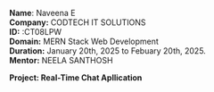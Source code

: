 <b>Name</b>: Naveena E</br>
<b>Company:</b> CODTECH IT SOLUTIONS</br>
<b>ID:</b> :CT08LPW</br>
<b>Domain:</b> MERN Stack Web Development</br>
<b>Duration:</b> January 20th, 2025 to Febuary 20th, 2025.</br>
<b>Mentor:</b> NEELA SANTHOSH</br>

<b>Project: Real-Time Chat Apllication</b> <br/><br/>
<h3></h3>
<p> </p>
</br>
